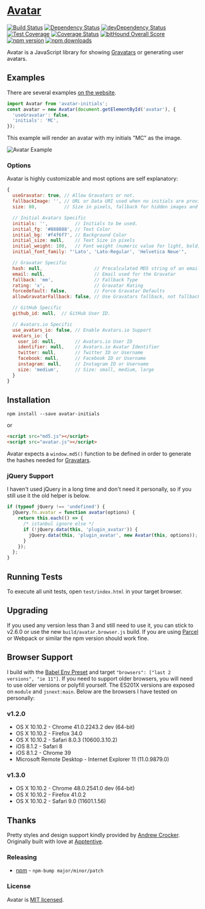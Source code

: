 # [Avatar](http://matthewcallis.github.io/avatar/)

[![Build Status](https://travis-ci.org/MatthewCallis/avatar.svg)](https://travis-ci.org/MatthewCallis/avatar)
[![Dependency Status](https://david-dm.org/MatthewCallis/avatar.svg)](https://david-dm.org/MatthewCallis/avatar)
[![devDependency Status](https://david-dm.org/MatthewCallis/avatar/dev-status.svg?style=flat)](https://david-dm.org/MatthewCallis/avatar#info=devDependencies)
[![Test Coverage](https://codeclimate.com/github/MatthewCallis/avatar/badges/coverage.svg)](https://codeclimate.com/github/MatthewCallis/avatar)
[![Coverage Status](https://coveralls.io/repos/MatthewCallis/avatar/badge.svg)](https://coveralls.io/r/MatthewCallis/avatar)
[![bitHound Overall Score](https://www.bithound.io/github/MatthewCallis/avatar/badges/score.svg)](https://www.bithound.io/github/MatthewCallis/avatar)
[![npm version](https://img.shields.io/npm/v/avatar-initials.svg?style=flat-square)](https://www.npmjs.com/package/avatar-initials)
[![npm downloads](https://img.shields.io/npm/dm/avatar-initials.svg?style=flat-square)](https://www.npmjs.com/package/avatar-initials)

Avatar is a JavaScript library for showing [Gravatars](https://en.gravatar.com/) or generating user avatars.

## Examples

There are several examples [on the website](http://matthewcallis.github.io/avatar/).

```js
import Avatar from 'avatar-initials';
const avatar = new Avatar(document.getElementById('avatar'), {
  'useGravatar': false,
  'initials': 'MC',
});
```

This example will render an avatar with my initials "MC" as the image.

![Avatar Example](https://raw.githubusercontent.com/MatthewCallis/avatar/master/example.png)

### Options

Avatar is highly customizable and most options are self explanatory:

```js
{
  useGravatar: true, // Allow Gravatars or not.
  fallbackImage: '', // URL or Data URI used when no initials are provided and not using Gravatars.
  size: 80,          // Size in pixels, fallback for hidden images and Gravatar

  // Initial Avatars Specific
  initials: '',          // Initials to be used.
  initial_fg: '#888888', // Text Color
  initial_bg: '#f4f6f7', // Background Color
  initial_size: null,    // Text Size in pixels
  initial_weight: 100,   // Font weight (numeric value for light, bold, etc.)
  initial_font_family: "'Lato', 'Lato-Regular', 'Helvetica Neue'",

  // Gravatar Specific
  hash: null,                   // Precalculated MD5 string of an email address
  email: null,                  // Email used for the Gravatar
  fallback: 'mm',               // Fallback Type
  rating: 'x',                  // Gravatar Rating
  forcedefault: false,          // Force Gravatar Defaults
  allowGravatarFallback: false, // Use Gravatars fallback, not fallbackImage

  // GitHub Specific
  github_id: null,  // GitHub User ID.

  // Avatars.io Specific
  use_avatars_io: false, // Enable Avatars.io Support
  avatars_io: {
    user_id: null,       // Avatars.io User ID
    identifier: null,    // Avatars.io Avatar Identifier
    twitter: null,       // Twitter ID or Username
    facebook: null,      // Facebook ID or Username
    instagram: null,     // Instagram ID or Username
    size: 'medium',      // Size: small, medium, large
  }
}
```

## Installation

```shell
npm install --save avatar-initials
```

or

```html
<script src="md5.js"></script>
<script src="avatar.js"></script>
```

Avatar expects a `window.md5()` function to be defined in order to generate the hashes needed for [Gravatars](https://en.gravatar.com/).

### jQuery Support

I haven't used jQuery in a long time and don't need it personally, so if you still use it the old helper is below.

```javascript
if (typeof jQuery !== 'undefined') {
  jQuery.fn.avatar = function avatar(options) {
    return this.each(() => {
      /* istanbul ignore else */
      if (!jQuery.data(this, 'plugin_avatar')) {
        jQuery.data(this, 'plugin_avatar', new Avatar(this, options));
      }
    });
  };
}
```

## Running Tests

To execute all unit tests, open `test/index.html` in your target browser.

## Upgrading

If you used any version less than 3 and still need to use it, you can stick to v2.6.0 or use the new `build/avatar.browser.js` build. If you are using [Parcel](https://parceljs.org/) or Webpack or similar the npm version should work fine.

## Browser Support

I build with the [Babel Env Preset](https://babeljs.io/docs/plugins/preset-env/) and target `"browsers": ["last 2 versions", "ie 11"]`. If you need to support older browsers, you will need to use older versions or polyfill yourself. The ES201X versions are exposed on `module` and `jsnext:main`. Below are the browsers I have tested on personally:

### v1.2.0

* OS X 10.10.2 - Chrome 41.0.2243.2 dev (64-bit)
* OS X 10.10.2 - Firefox 34.0
* OS X 10.10.2 - Safari 8.0.3 (10600.3.10.2)
* iOS 8.1.2 - Safari 8
* iOS 8.1.2 - Chrome 39
* Microsoft Remote Desktop - Internet Explorer 11 (11.0.9879.0)

### v1.3.0

* OS X 10.10.2 - Chrome 48.0.2541.0 dev (64-bit)
* OS X 10.10.2 - Firefox 41.0.2
* OS X 10.10.2 - Safari 9.0 (11601.1.56)

## Thanks

Pretty styles and design support kindly provided by [Andrew Crocker](https://twitter.com/andrewcrocker).
Originally built with love at [Apptentive](https://github.com/apptentive).

### Releasing

* [npm](https://www.npmjs.com/) - `npm-bump major/minor/patch`

### License

Avatar is [MIT licensed](./LICENSE).
